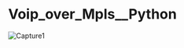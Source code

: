# Voip_over_Mpls__Python

![Capture1](https://user-images.githubusercontent.com/31355187/111218773-77d76600-85d7-11eb-8c55-11b9de082010.PNG)
